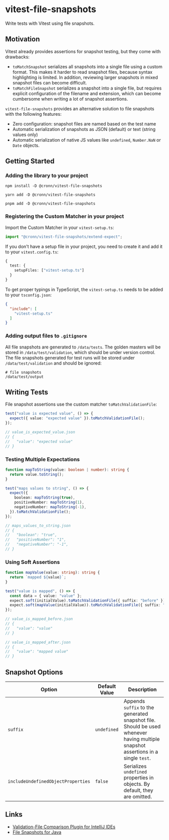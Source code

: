 # vitest-file-snapshots

Write tests with Vitest using file snapshots.

## Motivation

Vitest already provides assertions for snapshot testing, but they come with
drawbacks:

- `toMatchSnapshot` serializes all snapshots into a single file using a custom
  format. This makes it harder to read snapshot files, because syntax
  highlighting is limited. In addition, reviewing larger snapshots in mixed
  snapshot files can become difficult.
- `toMatchFileSnapshot` serializes a snapshot into a single file, but requires
  explicit configuration of the filename and extension, which can become
  cumbersome when writing a lot of snapshot assertions.

`vitest-file-snapshots` provides an alternative solution to file snapshots with
the following features:

- Zero configuration: snapshot files are named based on the test name
- Automatic serialization of snapshots as JSON (default) or text (string values
  only)
- Automatic serialization of native JS values like `undefined`, `Number.NaN` or
  `Date` objects.

## Getting Started

### Adding the library to your project

```shell
npm install -D @cronn/vitest-file-snapshots

yarn add -D @cronn/vitest-file-snapshots

pnpm add -D @cronn/vitest-file-snapshots
```

### Registering the Custom Matcher in your project

Import the Custom Matcher in your `vitest-setup.ts`:

```ts
import "@cronn/vitest-file-snapshots/extend-expect";
```

If you don't have a setup file in your project, you need to create it and add it
to your `vitest.config.ts`:

```ts
{
  test: {
    setupFiles: ["vitest-setup.ts"]
  }
}
```

To get proper typings in TypeScript, the `vitest-setup.ts` needs to be added to
your `tsconfig.json`:

```json
{
  "include": [
    "vitest-setup.ts"
  ]
}
```

### Adding output files to `.gitignore`

All file snapshots are generated to `/data/tests`. The golden masters will be
stored in `/data/test/validation`, which should be under version control. The
file snapshots generated for test runs will be stored under
`/data/test/validation` and should be ignored:

```gitignore
# file snapshots
/data/test/output
```

## Writing Tests

File snapshot assertions use the custom matcher `toMatchValidationFile`:

```ts
test("value is expected value", () => {
  expect({ value: "expected value" }).toMatchValidationFile();
});

// value_is_expected_value.json
// {
//   "value": "expected value"
// }
```

### Testing Multiple Expectations

```ts
function mapToString(value: boolean | number): string {
  return value.toString();
}

test("maps values to string", () => {
  expect({
    boolean: mapToString(true),
    positiveNumber: mapToString(1),
    negativeNumber: mapToString(-1),
  }).toMatchValidationFile();
});

// maps_values_to_string.json
// {
//   "boolean": "true",
//   "positiveNumber": "1",
//   "negativeNumber": "-1",
// }
```

### Using Soft Assertions

```ts
function mapValue(value: string): string {
  return `mapped ${value}`;
}

test("value is mapped", () => {
  const data = { value: "value" };
  expect.soft(initialValue).toMatchValidationFile({ suffix: "before" });
  expect.soft(mapValue(initialValue)).toMatchValidationFile({ suffix: "after" });
});

// value_is_mapped_before.json
// {
//   "value": "value"
// }

// value_is_mapped_after.json
// {
//   "value": "mapped value"
// }
```

## Snapshot Options

| Option                             | Default Value | Description                                                                                                                      |
|------------------------------------|---------------|----------------------------------------------------------------------------------------------------------------------------------|
| `suffix`                           | `undefined`   | Appends `suffix` to the generated snapshot file. Should be used whenever having multiple snapshot assertions in a single `test`. |
| `includeUndefinedObjectProperties` | `false`       | Serializes `undefined` properties in objects. By default, they are omitted.                                                      |

## Links

- [Validation-File Comparison Plugin for IntelliJ IDEs](https://github.com/cronn/validation-files-comparison-intellij-plugin)
- [File Snapshots for Java](https://github.com/cronn/validation-file-assertions)
